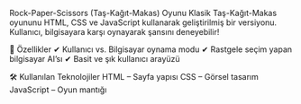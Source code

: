  Rock-Paper-Scissors (Taş-Kağıt-Makas) Oyunu
Klasik Taş-Kağıt-Makas oyununu HTML, CSS ve JavaScript kullanarak geliştirilmiş bir versiyonu. Kullanıcı, bilgisayara karşı oynayarak şansını deneyebilir!

🚀 Özellikler
✔ Kullanıcı vs. Bilgisayar oynama modu
✔ Rastgele seçim yapan bilgisayar AI’sı
✔ Basit ve şık kullanıcı arayüzü

🛠 Kullanılan Teknolojiler
HTML – Sayfa yapısı
CSS – Görsel tasarım
JavaScript – Oyun mantığı
